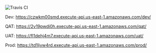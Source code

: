 ![Travis CI](https://travis-ci.org/dag-hammarskjold-library/dlx-rest.svg?branch=master)

Dev: https://czwkm00smd.execute-api.us-east-1.amazonaws.com/dev/ 

QAT: https://2v19pwdi0h.execute-api.us-east-1.amazonaws.com/qat/

UAT: https://fl1dehj4m7.execute-api.us-east-1.amazonaws.com/uat/

Prod: https://td1ljyw4rd.execute-api.us-east-1.amazonaws.com/prod/
